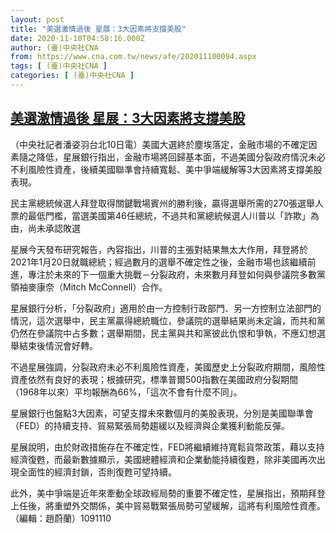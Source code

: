 ```yaml
---
layout: post
title: "美選激情過後 星展：3大因素將支撐美股"
date: 2020-11-10T04:58:16.000Z
author: (臺)中央社CNA
from: https://www.cna.com.tw/news/afe/202011100094.aspx
tags: [ (臺)中央社CNA ]
categories: [ (臺)中央社CNA ]
---
```

<!--1604984296000-->
[美選激情過後 星展：3大因素將支撐美股](https://www.cna.com.tw/news/afe/202011100094.aspx)
------

<div>
<div></div><div class="paragraph"><p>（中央社記者潘姿羽台北10日電）美國大選終於塵埃落定，金融市場的不確定因素隨之降低，星展銀行指出，金融市場將回歸基本面，不過美國分裂政府情況未必不利風險性資產，後續美國聯準會持續寬鬆、美中爭端緩解等3大因素將支撐美股表現。</p><p>民主黨總統候選人拜登取得關鍵戰場賓州的勝利後，贏得選舉所需的270張選舉人票的最低門檻，當選美國第46任總統，不過共和黨總統候選人川普以「詐欺」為由，尚未承認敗選</p><p>星展今天發布研究報告，內容指出，川普的主張對結果無太大作用，拜登將於2021年1月20日就職總統；經過數月的選舉不確定性之後，金融市場也該繼續前進，專注於未來的下一個重大挑戰－分裂政府，未來數月拜登如何與參議院多數黨領袖麥康奈（Mitch McConnell）合作。</p><p>星展銀行分析，「分裂政府」適用於由一方控制行政部門、另一方控制立法部門的情況，這次選舉中，民主黨贏得總統職位，參議院的選舉結果尚未定論，而共和黨仍然在參議院中占多數；選舉期間，民主黨與共和黨彼此仇恨和爭執，不應幻想選舉結束後情況會好轉。</p><p>不過星展強調，分裂政府未必不利風險性資產，美國歷史上分裂政府期間，風險性資產依然有良好的表現；根據研究，標準普爾500指數在美國政府分裂期間（1968年以來）平均報酬為66%，「這次不會有什麼不同」。</p><p>星展銀行也盤點3大因素，可望支撐未來數個月的美股表現，分別是美國聯準會（FED）的持續支持、貿易緊張局勢趨緩以及經濟與企業獲利動能反彈。</p><p>星展說明，由於財政措施存在不確定性，FED將繼續維持寬鬆貨幣政策，藉以支持經濟復甦，而最新數據顯示，美國總體經濟和企業動能持續復甦，除非美國再次出現全面性的經濟封鎖，否則復甦可望持續。</p><p>此外，美中爭端是近年來牽動全球政經局勢的重要不確定性，星展指出，預期拜登上任後，將重塑外交關係，美中貿易戰緊張局勢可望緩解，這將有利風險性資產。（編輯：趙蔚蘭）1091110</p></div>
</div>
